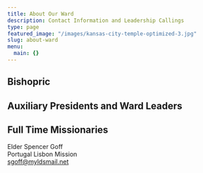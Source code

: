 ```yaml
---
title: About Our Ward
description: Contact Information and Leadership Callings
type: page
featured_image: "/images/kansas-city-temple-optimized-3.jpg"
slug: about-ward
menu:
  main: {}
---
```


## Bishopric

<script src="https://gist.github.com/adamprime/a149e4e052e001867f065b6e908bdcb7.js"></script>

## Auxiliary Presidents and Ward Leaders

<script src="https://gist.github.com/adamprime/e628c517c65a21dbcefa54f026a9bdd5.js"></script>

## Full Time Missionaries

Elder Spencer Goff <br>
Portugal Lisbon Mission <br>
sgoff@myldsmail.net